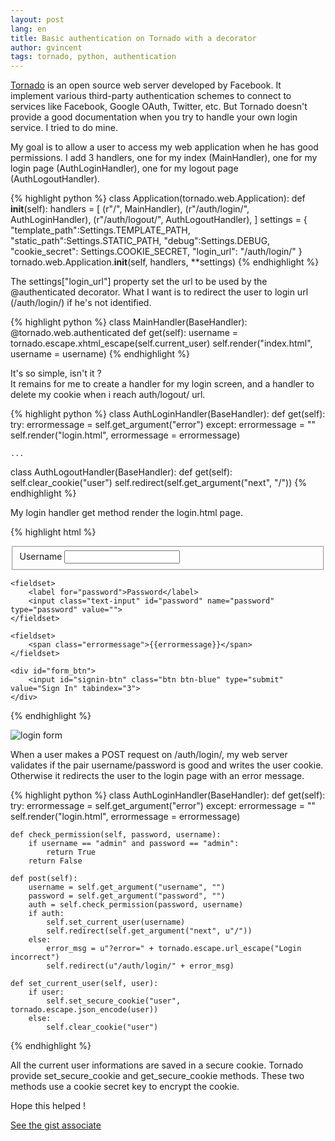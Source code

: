 ```yaml
---
layout: post
lang: en
title: Basic authentication on Tornado with a decorator
author: gvincent
tags: tornado, python, authentication
---
```


[Tornado](http://www.tornadoweb.org/) is an open source web server developed by Facebook.
It implement various third-party authentication schemes to connect to services like Facebook, Google OAuth, Twitter, etc.
But Tornado doesn't provide a good documentation when you try to handle your own login service.
I tried to do mine.

<!--more-->

My goal is to allow a user to access my web application when he has good permissions.
I add 3 handlers, one for my index (MainHandler), one for my login page (AuthLoginHandler),
one for my logout page (AuthLogoutHandler).


{% highlight python %}
class Application(tornado.web.Application):
    def __init__(self):
        handlers = [
            (r"/", MainHandler),
            (r"/auth/login/", AuthLoginHandler),
            (r"/auth/logout/", AuthLogoutHandler),
        ]
        settings = {
            "template_path":Settings.TEMPLATE_PATH,
            "static_path":Settings.STATIC_PATH,
            "debug":Settings.DEBUG,
            "cookie_secret": Settings.COOKIE_SECRET,
            "login_url": "/auth/login/"
        }
        tornado.web.Application.__init__(self, handlers, **settings)
{% endhighlight %}


The settings\["login_url"\] property set the url to be used by the @authenticated decorator.
What I want is to redirect the user to login url (/auth/login/) if he's not identified.


{% highlight python %}
class MainHandler(BaseHandler):
    @tornado.web.authenticated
    def get(self):
        username = tornado.escape.xhtml_escape(self.current_user)
        self.render("index.html", username = username)
{% endhighlight %}


It's so simple, isn't it ?
<br> It remains for me to create a handler for my login screen, and a handler to delete my cookie when i reach auth/logout/ url.


{% highlight python %}
class AuthLoginHandler(BaseHandler):
    def get(self):
        try:
            errormessage = self.get_argument("error")
        except:
            errormessage = ""
        self.render("login.html", errormessage = errormessage)

    ...

class AuthLogoutHandler(BaseHandler):
    def get(self):
        self.clear_cookie("user")
        self.redirect(self.get_argument("next", "/"))
{% endhighlight %}


My login handler get method render the login.html page.


{% highlight html %}
<form action="/auth/login/" method="post" id="login_form">
    <fieldset>
        <label for="username">Username</label>
        <input class="text-input" id="username" name="username" type="text" value="">
    </fieldset>

    <fieldset>
        <label for="password">Password</label>
        <input class="text-input" id="password" name="password" type="password" value="">
    </fieldset>

    <fieldset>
        <span class="errormessage">{{errormessage}}</span>
    </fieldset>

    <div id="form_btn">
        <input id="signin-btn" class="btn btn-blue" type="submit" value="Sign In" tabindex="3">
    </div>
</form>
{% endhighlight %}

![login form](https://lh5.googleusercontent.com/-nfy2GESHMmI/URYyQCgy_4I/AAAAAAAAK7U/FA33XlBrjto/s299/login.png)


When a user makes a POST request on /auth/login/,
my web server validates if the pair username/password is good and writes the user cookie.
Otherwise it redirects the user to the login page with an error message.


{% highlight python %}
class AuthLoginHandler(BaseHandler):
    def get(self):
        try:
            errormessage = self.get_argument("error")
        except:
            errormessage = ""
        self.render("login.html", errormessage = errormessage)

    def check_permission(self, password, username):
        if username == "admin" and password == "admin":
            return True
        return False

    def post(self):
        username = self.get_argument("username", "")
        password = self.get_argument("password", "")
        auth = self.check_permission(password, username)
        if auth:
            self.set_current_user(username)
            self.redirect(self.get_argument("next", u"/"))
        else:
            error_msg = u"?error=" + tornado.escape.url_escape("Login incorrect")
            self.redirect(u"/auth/login/" + error_msg)

    def set_current_user(self, user):
        if user:
            self.set_secure_cookie("user", tornado.escape.json_encode(user))
        else:
            self.clear_cookie("user")
{% endhighlight %}

All the current user informations are saved in a secure cookie.
Tornado provide set_secure_cookie and get_secure_cookie methods.
These two methods use a cookie secret key to encrypt the cookie.


Hope this helped !

<a href="https://gist.github.com/guillaumevincent/4771570">See the gist associate</a>
